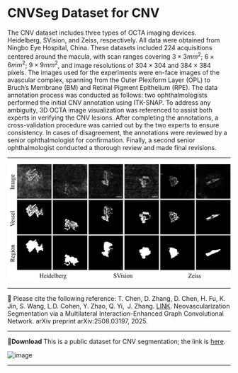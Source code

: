 #  CNVSeg Dataset for CNV
The CNV dataset includes three types of OCTA imaging devices. Heidelberg, SVision, and Zeiss, respectively. All data were obtained from Ningbo Eye Hospital, China. These datasets included 224 acquisitions centered around the macula, with scan ranges covering 
$3 \times 3mm^2$; $6 \times 6mm^2$; $9 \times 9mm^2$, and image resolutions of $304 \times 304$ and $384 \times 384$ pixels. The images used for the experiments were en-face images of the avascular complex, spanning from the Outer Plexiform Layer (OPL) to Bruch’s Membrane (BM) and Retinal Pigment Epithelium (RPE). 
The data annotation process was conducted as follows: two ophthalmologists performed the initial CNV annotation using ITK-SNAP. To address any ambiguity, 3D OCTA image visualization was referenced to assist both experts in verifying the CNV lesions. After completing the annotations, a cross-validation procedure was carried out by the two experts to ensure consistency. In cases of disagreement, the annotations were reviewed by a senior ophthalmologist for confirmation. Finally, a second senior ophthalmologist conducted a thorough review and made final revisions. 


****

![image](https://github.com/jiongzhang-john/CNV/blob/main/images/dataset.png)
****

📖 Please cite the following reference:
T. Chen, D. Zhang, D. Chen, H. Fu, K. Jin, S. Wang, L.D. Cohen, Y. Zhao, Q. Yi, J. Zhang. [LINK](https://arxiv.org/pdf/2508.03197). Neovascularization Segmentation via a Multilateral Interaction-Enhanced Graph Convolutional Network. arXiv preprint arXiv:2508.03197, 2025.

****
🚀**Download**
This is a public dataset for CNV segmentation; the link is [here](https://zenodo.org/records/13895504). 

![image](https://github.com/jiongzhang-john/CNV/blob/main/images/link.png)

****
